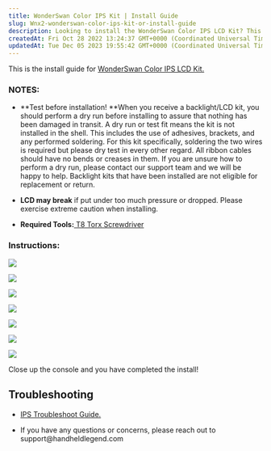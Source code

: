 ```yaml
---
title: WonderSwan Color IPS Kit | Install Guide
slug: Wnx2-wonderswan-color-ips-kit-or-install-guide
description: Looking to install the WonderSwan Color IPS LCD Kit? This comprehensive installation guide has got you covered! Learn how to successfully install the kit with step-by-step instructions, accompanied by helpful images. Important notes on performing a dry ru
createdAt: Fri Oct 28 2022 13:24:37 GMT+0000 (Coordinated Universal Time)
updatedAt: Tue Dec 05 2023 19:55:42 GMT+0000 (Coordinated Universal Time)
---
```


This is the install guide for [WonderSwan Color IPS LCD Kit.](https://handheldlegend.com/products/wonderswan-color-ips-lcd?_pos=2&_sid=38929a50f&_ss=r)

### NOTES:

*   **Test before installation! **When you receive a backlight/LCD kit, you should perform a dry run before installing to assure that nothing has been damaged in transit. A dry run or test fit means the kit is not installed in the shell. This includes the use of adhesives, brackets, and any performed soldering. For this kit specifically, soldering the two wires is required but please dry test in every other regard. All ribbon cables should have no bends or creases in them. If you are unsure how to perform a dry run, please contact our support team and we will be happy to help. Backlight kits that have been installed are not eligible for replacement or return.

*   **LCD may break** if put under too much pressure or dropped. Please exercise extreme caution when installing.

*   **Required Tools:**[ T8 Torx Screwdriver](https://handheldlegend.com/collections/tools/products/screwdriver-kit-for-nintendo-consoles-xbox-sega)

### Instructions:

![](../../assets/1dVK5ONW4FWEXnvyTOumr_image.png)

![](../../assets/35waOMIWp5lQiVeiNRn-r_image.png)

![](../../assets/n_tGcvbjpLgCxbgeWyS2X_image.png)

![](../../assets/gwv5wrqg096zOrF7_dprD_image.png)

![](../../assets/j-VQNaNyk8kjFL3dm6wj9_image.png)

![](../../assets/D0wX6nvoPGXPjQFKI4Iu__image.png)

![](../../assets/RQlthdixaQ0X32_RLCZsj_image.png)

Close up the console and you have completed the install!&#x20;

## Troubleshooting

*   [IPS Troubleshoot Guide.](https://wiki.handheldlegend.com/ips-troubleshooting-guide)

*   If you have any questions or concerns, please reach out to support\@handheldlegend.com


